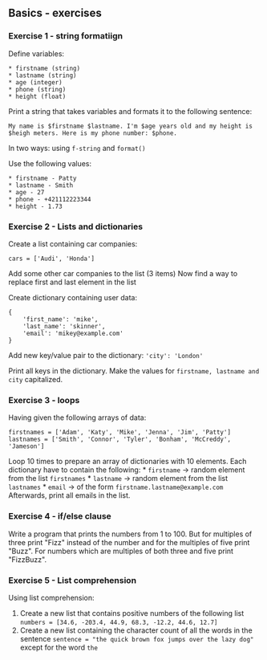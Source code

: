 ## Basics - exercises
### Exercise 1 - string formatiign
Define variables:

    * firstname (string)
    * lastname (string)
    * age (integer)
    * phone (string)
    * height (float)
Print a string that takes variables and formats it to the following sentence:

```
My name is $firstname $lastname. I'm $age years old and my height is $heigh meters. Here is my phone number: $phone.
```

In two ways: using `f-string` and `format()`

Use the following values:

    * firstname - Patty
    * lastname - Smith
    * age - 27
    * phone - +421112223344
    * height - 1.73

### Exercise 2 - Lists and dictionaries
Create a list containing car companies:
```
cars = ['Audi', 'Honda']
```
Add some other car companies to the list (3 items)
Now find a way to replace first and last element in the list

Create dictionary containing user data:
```
{
    'first_name': 'mike',
    'last_name': 'skinner',
    'email': 'mikey@example.com'
}
```
Add new key/value pair to the dictionary: `'city': 'London'`

Print all keys in the dictionary. Make the values for `firstname, lastname and city` capitalized.

### Exercise 3 - loops
Having given the following arrays of data:
```
firstnames = ['Adam', 'Katy', 'Mike', 'Jenna', 'Jim', 'Patty']
lastnames = ['Smith', 'Connor', 'Tyler', 'Bonham', 'McCreddy', 'Jameson']
```
Loop 10 times to prepare an array of dictionaries with 10 elements. Each dictionary have to contain the following:
    * `firstname` -> random element from the list `firstnames`
    * `lastname` -> random element from the list `lastnames`
    * `email` -> of the form `firstname.lastname@example.com`
Afterwards, print all emails in the list.

### Exercise 4 - if/else clause
Write a program that prints the numbers from 1 to 100.
But for multiples of three print "Fizz" instead of the number and for the multiples of five print "Buzz".
For numbers which are multiples of both three and five print "FizzBuzz".

### Exercise 5 - List comprehension
Using list comprehension:
1. Create a new list that contains positive numbers of the following list `numbers = [34.6, -203.4, 44.9, 68.3, -12.2, 44.6, 12.7]`
2. Create a new list containing the character count of all the words in the sentence `sentence = "the quick brown fox jumps over the lazy dog"` except for the word `the`